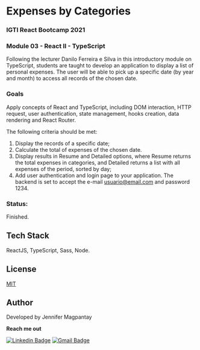 # Expenses by Categories

### IGTI React Bootcamp 2021

### Module 03 - React II - TypeScript

Following the lecturer Danilo Ferreira e Silva in this introductory module on TypeScript, students are taught to develop an application to display a list of personal expenses. The user will be able to pick up a specific date (by year and month) to access all records of the chosen date.

### Goals

Apply concepts of React and TypeScript, including DOM interaction, HTTP request, user authentication, state management, hooks creation, data rendering and React Router. 

The following criteria should be met:
1. Display the records of a specific date;
2. Calculate the total of expenses of the chosen date.
3. Display results in Resume and Detailed options, where Resume returns the total expenses in categories, and Detailed returns a list with all expenses of the period, sorted by day;
4. Add user authentication and login page to your application. The backend is set to accept the e-mail usuario@email.com and password 1234.

### Status: 

Finished.

## Tech Stack

ReactJS, TypeScript, Sass, Node.

## License

[MIT](https://choosealicense.com/licenses/mit/)
    
## Author

Developed by Jennifer Magpantay 

**Reach me out** 

[![Linkedin Badge](https://img.shields.io/badge/-Jennifer-blue?style=flat-square&logo=Linkedin&logoColor=white&link=https://www.linkedin.com/in/jennifermagpantay/)](https://www.linkedin.com/in/jennifermagpantay/) [![Gmail Badge](https://img.shields.io/badge/-jennifer.magpantay@gmail.com-c14438?style=flat-square&logo=Gmail&logoColor=white&link=mailto:jennifer.magpantay@gmail.com)](mailto:jennifer.magpantay@gmail.com)